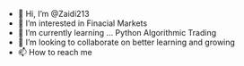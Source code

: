- 👋 Hi, I’m @Zaidi213
- 👀 I’m interested in Finacial Markets
- 🌱 I’m currently learning ... Python Algorithmic Trading  
- 💞️ I’m looking to collaborate on better learning and growing
- 📫 How to reach me 

<!---
Zaidi213/Zaidi213 is a ✨ special ✨ repository because its `README.md` (this file) appears on your GitHub profile.
You can click the Preview link to take a look at your changes.
--->
